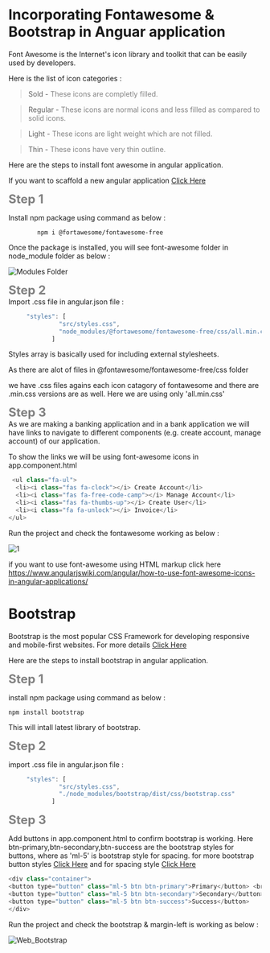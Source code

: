 # Incorporating Fontawesome & Bootstrap in Anguar application


Font Awesome is the Internet's icon library and toolkit that can be easily used by developers.

Here is the list of icon categories :

> Sold - <font color="grey"> These icons are completly filled.</font>

> Regular - <font color="grey"> These icons are normal icons and less filled as compared to solid icons.</font>

>Light - <font color="grey">These icons are light weight which are not filled.</font>

>Thin - <font color="grey">These icons have very thin outline.</font>


Here are the steps to install font awesome in angular application.

If you want to scaffold a new angular application [Click Here](https://material.angular.io/guide/getting-started)

<font size="5" color="grey">**Step 1**</font> 


Install npm package using command as below :
```
        npm i @fortawesome/fontawesome-free
```
 Once the package is installed, you will see font-awesome folder in node_module folder as below :

![Modules Folder](https://user-images.githubusercontent.com/100709775/157256091-e973168e-38a6-4457-b43d-29abb4d3e4cb.png)

<font size="5" color="grey">**Step 2**</font>  
Import .css file in angular.json file :

```javascript
     "styles": [
              "src/styles.css",
              "node_modules/@fortawesome/fontawesome-free/css/all.min.css"
            ]
```
Styles array is basically used for including external stylesheets.


As there are alot of files in @fontawesome/fontawesome-free/css folder

we have .css files agains each icon catagory of fontawesome and there are .min.css versions are as well. Here we are using only 'all.min.css'

<font size="5" color="grey">**Step 3**</font>  
As we are making a banking application and in a bank application we will have links to navigate to different components (e.g. create account, manage account) of our application.

To show the links we will be using font-awesome icons in app.component.html


```javascript
 <ul class="fa-ul">
  <li><i class="fas fa-clock"></i> Create Account</li>
  <li><i class="fas fa-free-code-camp"></i> Manage Account</li>
  <li><i class="fas fa-thumbs-up"></i> Create User</li>
  <li><i class="fa fa-unlock"></i> Invoice</li>
</ul>
```

Run the project and check the fontawesome working as below :

![1](https://user-images.githubusercontent.com/100709775/157669867-fb2a7088-c045-4dd1-b9f7-e1aa66bd08ab.png)


if you want to use font-awesome using HTML markup click here  
https://www.angularjswiki.com/angular/how-to-use-font-awesome-icons-in-angular-applications/




# Bootstrap
Bootstrap is the most popular CSS Framework for developing responsive and mobile-first websites. For more details [Click Here](https://getbootstrap.com/)

Here are the steps to install bootstrap in angular application.

<font size="5" color="grey">**Step 1**</font> 

install npm package using command as below :
```
npm install bootstrap
```
This will intall latest library of bootstrap.

<font size="5" color="grey">**Step 2**</font> 

import .css file in angular.json file :

```javascript
     "styles": [
              "src/styles.css",
              "./node_modules/bootstrap/dist/css/bootstrap.css"
            ]
```
<font size="5" color="grey">**Step 3**</font> 

Add buttons in app.component.html to confirm bootstrap is working.
Here btn-primary,btn-secondary,btn-success are the bootstrap styles for buttons, where as 'ml-5' is bootstrap style for spacing. for more bootstrap button styles [Click Here](https://www.w3schools.com/bootstrap5/bootstrap_buttons.php) and for spacing style [Click Here](https://getbootstrap.com/docs/4.0/utilities/spacing/)

```javascript
<div class="container">
<button type="button" class="ml-5 btn btn-primary">Primary</button> <br><br>
<button type="button" class="ml-5 btn btn-secondary">Secondary</button> <br><br>
<button type="button" class="ml-5 btn btn-success">Success</button>
</div>

```

Run the project and check the bootstrap & margin-left is working as below :

![Web_Bootstrap](https://user-images.githubusercontent.com/100709775/157658547-9966535f-5091-4cd1-81af-6d3b384a0029.png)

